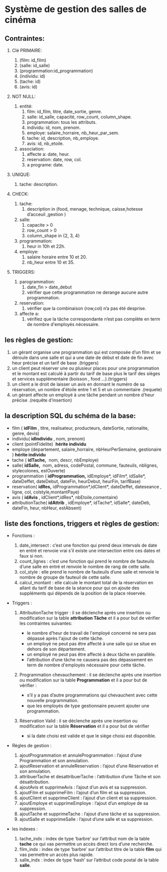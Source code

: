 # Système de gestion des salles de cinéma

## Contraintes:

1. Clé PRIMAIRE:
	1. (film: id_film)
	2. (salle: id_salle)
	3. (programmation:id_programmation)
	4. (individu: id)
	5. (tache: id)
	6. (avis: id)

2. NOT NULL:
	1. entité:
		1. film: id_film, titre, date_sortie, genre​.
		1. salle: id_salle, capacité, row_count, column_shape.
		1. programmation: tous les attributs.
		1. individu: id, nom, prenom.
		1. employe: salaire_horraire, nb_heur_par_sem.
		1. tache: id, description, nb_employe.
		1. avis: id, nb_etoile.
	1. association:
		1. affecte a: date, heur.
		1. reservation: date, row, col.
		1. a programe: date.

3. UNIQUE:
    1. tache: description.
4. CHECK:
	1. tache:
		1. description in (food, menage, technique, caisse,hotesse d’acceuil ,gestion )
	1. salle:
		1. capacite > 0
		2. row_count > 0
		3. column_shape in {2, 3, 4}
	1. programmation:
		1. heur in 10h et 22h.
	1. employe:
		1. salaire horaire entre 10 et 20.
		2. nb_heur entre 10 et 35.
5. TRIGGERS:
	1. parogrammation:
		1. date_fin > date_debut
		2. vérifier que cette programmation ne derange aucune autre programmation.
	1. reservation:
		1. vérifier que la combinaison (row,col) n’a pas été desprise.
	1. affecte a:
		1. vérifiez que la tâche correspondante n’est pas complète en term de nombre d'employés nécessaire.


## les règles de gestion:

1. un gérant organise une programmation qui est composée d’un film et se déroule dans une salle et qui a une date de début et date de fin avec heur précise et un tarif de base .(triggers)
2. un client peut réserver une ou plusieur places pour une programmation et le montant est calculé à partir du tarif de base plus le tarif des sièges et services supplémentaire (boisson , food ...).(triggers)
3. un client a le droit de laisser un avis en donnant le numéro de sa réservation, un nombre d'étoile entre 1 et 5 et un commentaire .(requete)
4. un gérant affecte un employé à une tâche pendant un nombre d’heur précise .(requête d’insertion)

## la description SQL du schéma de la base:

- film (​ **idFilm** ​, titre, realisateur, producteurs, dateSortie, nationalite, genre,
    devis)
- individu(​ **idIndividu** ​, nom, prenom)
- client (pointFidelite) ​ **hérite individu**
- employe (departement, salaire_horraire, nbHeurPerSemaine, gestionaire
    )​ **hérite individu**
- tache (​ **idTache,** ​ nom, descr, nbEmploye)
- salle(​ **idSalle,** ​ nom, adress, codePostal, commune, fauteuils, nblignes,
    stylecolones, estOuverte)
- programmation (​ **idProgrammation,** ​idEmploye*, idFilm*, idSalle*,
    dateDeffet, dateDebut, dateFin, heurDebut, heurFin, tarifBase)
- reservation(​ **idRes,** idProgrammation*,idClient*, dateDeffet, dateseance ,
    ligne, col, colstyle,montantPaye)
- avis (​ **idAvis** ​, idClient*,idRes*, nbEtoile,comentaire)
- attributionTache(​ **idAttrib** ​, idEmploye*, idTache*, idSalle*, dateDeb,
    dateFin, heur, nbHeur, estAbsent)


## liste des fonctions, triggers et règles de gestion:


- Fonctions :
	1. date_intersect : c’est une fonction qui prend deux intervals de date en entré et renvoie vrai s’il existe une intersection entre ces dates et
faux si non.
	1. count_lignes : c’est une fonction qui prend le nombre de fauteuils d’une salle en entré et renvoie le nombre de rang de cette salle.
	1. col_style : elle prend le nombre de fauteuils d’une salle et renvoie le nombre de groupe de fauteuil de cette salle. 
	1. calcul_montant : elle calcule le montant total de la réservation en allant du tarif de base de la séance pour qui on ajoute des suppléments qui dépends de la position de la place réservée.
- Triggers :
	1. AttributionTache trigger : il se déclenche après une insertion ou modification sur la table **attribution Tâche** et il a pour but de vérifier les contraintes suivantes:
		- le nombre d’heur de travail de l'employé concerné ne sera pas dépassé après l'ajout de cette tâche.
		- un employé ne peut pas être affecté à une salle qui se situe en dehors de son département.
		- un employé ne peut pas être affecté à deux tâche en parallèle.
		- l’attribution d’une tâche ne causera pas des dépassement en term de nombre d'employés nécessaire pour cette tâche.


	2. Programmation chevauchement : il se déclenche après une insertion ou modification sur la table **Programmation** et il a pour but de vérifier :
		- s’il y a pas d’autre programmations qui chevauchent avec cette nouvelle programmation.
		- que les employés de type gestionnaire peuvent ajouter une programmation.
	3. Réservation Valid : il se déclenche après une insertion ou modification sur la table **Réservation** et il a pour but de vérifier
		- si la date choisi est valide et que le siège choisi est disponible.
- Règles de gestion :
	1. ajoutProgrammation et annuleProgrammation : l’ajout d’une Programmation et son annulation.
	2. ajoutReservation et annuleReservation : l’ajout d’une Réservation et son annulation.
	3. attribuerTache et desattribuerTache : l’attribution d’une Tâche et son désattribution.
	4. ajoutAvis et supprimeAvis : l’ajout d’un avis et sa suppression.
	5. ajoutFilm et supprimeFilm : l’ajout d’un film et sa suppression.
	6. ajoutClient et supprimeClient : l’ajout d’un client et sa suppression.
	7. ajoutEmploye et supprimeEmploye : l’ajout d’un employe de sa suppression.
	8. ajoutTache et supprimeTache : l’ajout d’une tâche et sa suppression.
	9. ajoutSalle et supprimeSalle : l’ajout d’une salle et sa suppression.


- les indexes :
	1. tache_indx : index de type ‘barbre’ sur l’attribut nom de la table **tache** ce qui vas permettre un accès direct lors d’une recherche.
	1. film_indx : index de type ‘barbre’ sur l’attribut titre de la table **film** qui vas permettre un accès plus rapide.
	1. salle_indx : index de type ‘hash’ sur l’attribut code postal de la table **salle**.



